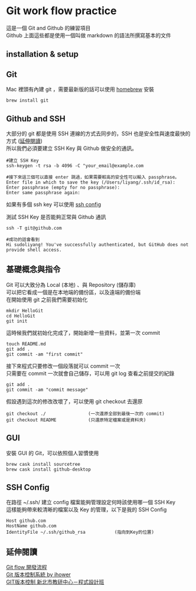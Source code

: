 # Git work flow practice


這是一個 Git and Github 的練習項目   
Github 上面這些都是使用一個叫做 markdown 的語法所撰寫基本的文件

## installation & setup 



## Git
Mac 裡頭有內建 git ，需要最新版的話可以使用 [homebrew](http://brew.sh) 安裝  

	brew install git

## Github and SSH 
大部分的 git 都是使用 SSH 連線的方式去同步的，SSH 也是安全性與速度最快的方式 ([延伸閱讀](https://ihower.tw/git/remote.html))  
所以我們必須要建立 SSH Key 與 Github 做安全的通訊。  

	#建立 SSH Key
	ssh-keygen -t rsa -b 4096 -C "your_email@example.com

	#接下來這三個可以直接 enter 跳過，如果需要較高的安全性可以輸入 passphrase。
	Enter file in which to save the key (/Users/liyang/.ssh/id_rsa): 
	Enter passphrase (empty for no passphrase):
	Enter same passphrase again:
如果有多個 ssh key 可以使用 [ssh config](#ssh-config)  
  
  
測試 SSH Key 是否能夠正常與 Github 通訊 
	
	ssh -T git@github.com

	#成功的話會看到 
	Hi sudoliyang! You've successfully authenticated, but GitHub does not provide shell access.

## 基礎概念與指令
Git 可以大致分為 Local (本地) 、與 Repository (儲存庫)  
可以把它看成一個是在本地端的備份區，以及遠端的備份端  
在開始使用 git 之前我們需要初始化  

	mkdir HelloGit
	cd HelloGit
	git init

這時候我們就初始化完成了，開始新增一些資料，並第一次 commit 

	touch README.md 
	git add .
	git commit -am "first commit"

接下來程式只要修改一個段落就可以 commit 一次  
只需要在 commit 一次就會自己儲存，可以用 git log 查看之前提交的紀錄  

	git add .
	git commit -am "commit message"


假設遇到這次的修改改壞了，可以使用 git checkout 去還原  

	git checkout ./                (一次還原全部到最後一次的 commit)
	git checkout README            (只還原特定檔案或是資料夾)






## GUI
安裝 GUI 的 Git，可以依照個人習慣使用
	
	brew cask install sourcetree
	brew cask install github-desktop

##  <span id="ssh-config">SSH Config</span>

在路徑 ~/.ssh/ 建立 config 檔案能夠管理設定何時該使用哪一個 SSH Key  
這樣能夠帶來較清晰的檔案以及 Key 的管理，以下是我的 SSH Config 

	Host github.com
    HostName github.com
    IdentityFile ~/.ssh/github_rsa           (指向到Key的位置)

		

## 延伸閱讀  

[Git flow 開發流程](https://ihower.tw/blog/archives/5140)  
[Git 版本控制系統 by ihower](https://ihower.tw/git/)  
[GIT版本控制  新北市教研中心－程式設計班](https://kingofamani.gitbooks.io/git-teach/content/)
